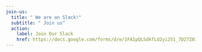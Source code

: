 ```yaml
---
join-us:
  title: " We are on Slack!"
  subtitle: " Join us"
  action:
    label: Join Our Slack
    href: https://docs.google.com/forms/d/e/1FAIpQLSdkfLU2yi2S1_7D27Z0I1TumkWy5brlam809Od9cc6CnXGA-A/viewform
---
```

